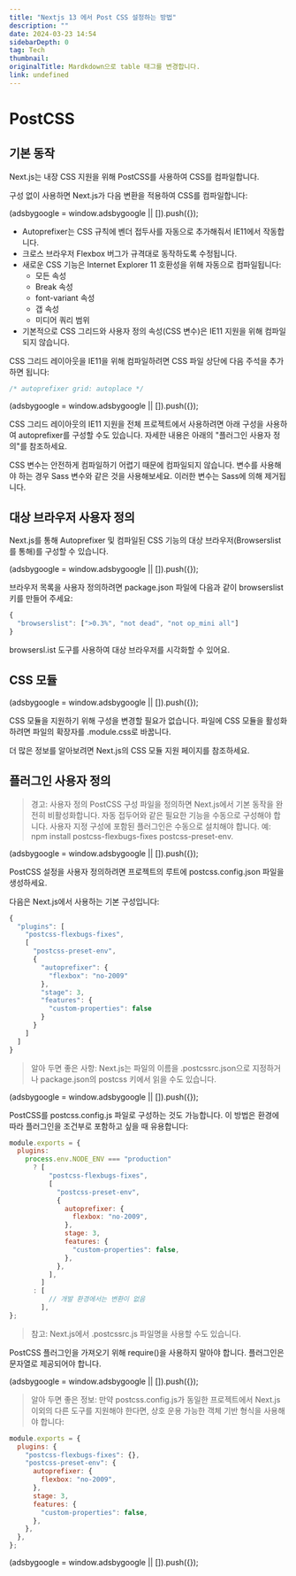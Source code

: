 ```yaml
---
title: "Nextjs 13 에서 Post CSS 설정하는 방법"
description: ""
date: 2024-03-23 14:54
sidebarDepth: 0
tag: Tech
thumbnail:
originalTitle: Mardkdown으로 table 태그를 변경합니다.
link: undefined
---
```


# PostCSS

## 기본 동작

Next.js는 내장 CSS 지원을 위해 PostCSS를 사용하여 CSS를 컴파일합니다.

구성 없이 사용하면 Next.js가 다음 변환을 적용하여 CSS를 컴파일합니다:

<!-- ui-log 수평형 -->

<ins class="adsbygoogle"
      style="display:block"
      data-ad-client="ca-pub-4877378276818686"
      data-ad-slot="9743150776"
      data-ad-format="auto"
      data-full-width-responsive="true"></ins>
<component is="script">
(adsbygoogle = window.adsbygoogle || []).push({});
</component>

- Autoprefixer는 CSS 규칙에 벤더 접두사를 자동으로 추가해줘서 IE11에서 작동합니다.
- 크로스 브라우저 Flexbox 버그가 규격대로 동작하도록 수정됩니다.
- 새로운 CSS 기능은 Internet Explorer 11 호환성을 위해 자동으로 컴파일됩니다:
  - 모든 속성
  - Break 속성
  - font-variant 속성
  - 갭 속성
  - 미디어 쿼리 범위
- 기본적으로 CSS 그리드와 사용자 정의 속성(CSS 변수)은 IE11 지원을 위해 컴파일되지 않습니다.

CSS 그리드 레이아웃을 IE11을 위해 컴파일하려면 CSS 파일 상단에 다음 주석을 추가하면 됩니다:

```js
/* autoprefixer grid: autoplace */
```

<!-- ui-log 수평형 -->

<ins class="adsbygoogle"
      style="display:block"
      data-ad-client="ca-pub-4877378276818686"
      data-ad-slot="9743150776"
      data-ad-format="auto"
      data-full-width-responsive="true"></ins>
<component is="script">
(adsbygoogle = window.adsbygoogle || []).push({});
</component>

CSS 그리드 레이아웃의 IE11 지원을 전체 프로젝트에서 사용하려면 아래 구성을 사용하여 autoprefixer를 구성할 수도 있습니다. 자세한 내용은 아래의 "플러그인 사용자 정의"를 참조하세요.

CSS 변수는 안전하게 컴파일하기 어렵기 때문에 컴파일되지 않습니다. 변수를 사용해야 하는 경우 Sass 변수와 같은 것을 사용해보세요. 이러한 변수는 Sass에 의해 제거됩니다.

## 대상 브라우저 사용자 정의

Next.js를 통해 Autoprefixer 및 컴파일된 CSS 기능의 대상 브라우저(Browserslist를 통해)를 구성할 수 있습니다.

<!-- ui-log 수평형 -->

<ins class="adsbygoogle"
      style="display:block"
      data-ad-client="ca-pub-4877378276818686"
      data-ad-slot="9743150776"
      data-ad-format="auto"
      data-full-width-responsive="true"></ins>
<component is="script">
(adsbygoogle = window.adsbygoogle || []).push({});
</component>

브라우저 목록을 사용자 정의하려면 package.json 파일에 다음과 같이 browserslist 키를 만들어 주세요:

```js
{
  "browserslist": [">0.3%", "not dead", "not op_mini all"]
}
```

browsersl.ist 도구를 사용하여 대상 브라우저를 시각화할 수 있어요.

## CSS 모듈

<!-- ui-log 수평형 -->

<ins class="adsbygoogle"
      style="display:block"
      data-ad-client="ca-pub-4877378276818686"
      data-ad-slot="9743150776"
      data-ad-format="auto"
      data-full-width-responsive="true"></ins>
<component is="script">
(adsbygoogle = window.adsbygoogle || []).push({});
</component>

CSS 모듈을 지원하기 위해 구성을 변경할 필요가 없습니다. 파일에 CSS 모듈을 활성화하려면 파일의 확장자를 .module.css로 바꿉니다.

더 많은 정보를 알아보려면 Next.js의 CSS 모듈 지원 페이지를 참조하세요.

## 플러그인 사용자 정의

> 경고: 사용자 정의 PostCSS 구성 파일을 정의하면 Next.js에서 기본 동작을 완전히 비활성화합니다. 자동 접두어와 같은 필요한 기능을 수동으로 구성해야 합니다.
> 사용자 지정 구성에 포함된 플러그인은 수동으로 설치해야 합니다. 예: npm install postcss-flexbugs-fixes postcss-preset-env.

<!-- ui-log 수평형 -->

<ins class="adsbygoogle"
      style="display:block"
      data-ad-client="ca-pub-4877378276818686"
      data-ad-slot="9743150776"
      data-ad-format="auto"
      data-full-width-responsive="true"></ins>
<component is="script">
(adsbygoogle = window.adsbygoogle || []).push({});
</component>

PostCSS 설정을 사용자 정의하려면 프로젝트의 루트에 postcss.config.json 파일을 생성하세요.

다음은 Next.js에서 사용하는 기본 구성입니다:

```js
{
  "plugins": [
    "postcss-flexbugs-fixes",
    [
      "postcss-preset-env",
      {
        "autoprefixer": {
          "flexbox": "no-2009"
        },
        "stage": 3,
        "features": {
          "custom-properties": false
        }
      }
    ]
  ]
}
```

> 알아 두면 좋은 사항: Next.js는 파일의 이름을 .postcssrc.json으로 지정하거나 package.json의 postcss 키에서 읽을 수도 있습니다.

<!-- ui-log 수평형 -->

<ins class="adsbygoogle"
      style="display:block"
      data-ad-client="ca-pub-4877378276818686"
      data-ad-slot="9743150776"
      data-ad-format="auto"
      data-full-width-responsive="true"></ins>
<component is="script">
(adsbygoogle = window.adsbygoogle || []).push({});
</component>

PostCSS를 postcss.config.js 파일로 구성하는 것도 가능합니다. 이 방법은 환경에 따라 플러그인을 조건부로 포함하고 싶을 때 유용합니다:

```js
module.exports = {
  plugins:
    process.env.NODE_ENV === "production"
      ? [
          "postcss-flexbugs-fixes",
          [
            "postcss-preset-env",
            {
              autoprefixer: {
                flexbox: "no-2009",
              },
              stage: 3,
              features: {
                "custom-properties": false,
              },
            },
          ],
        ]
      : [
          // 개발 환경에서는 변환이 없음
        ],
};
```

> 참고: Next.js에서 .postcssrc.js 파일명을 사용할 수도 있습니다.

PostCSS 플러그인을 가져오기 위해 require()을 사용하지 말아야 합니다. 플러그인은 문자열로 제공되어야 합니다.

<!-- ui-log 수평형 -->

<ins class="adsbygoogle"
      style="display:block"
      data-ad-client="ca-pub-4877378276818686"
      data-ad-slot="9743150776"
      data-ad-format="auto"
      data-full-width-responsive="true"></ins>
<component is="script">
(adsbygoogle = window.adsbygoogle || []).push({});
</component>

> 알아 두면 좋은 정보: 만약 postcss.config.js가 동일한 프로젝트에서 Next.js 이외의 다른 도구를 지원해야 한다면, 상호 운용 가능한 객체 기반 형식을 사용해야 합니다:

```javascript
module.exports = {
  plugins: {
    "postcss-flexbugs-fixes": {},
    "postcss-preset-env": {
      autoprefixer: {
        flexbox: "no-2009",
      },
      stage: 3,
      features: {
        "custom-properties": false,
      },
    },
  },
};
```

<!-- ui-log 수평형 -->

<ins class="adsbygoogle"
      style="display:block"
      data-ad-client="ca-pub-4877378276818686"
      data-ad-slot="9743150776"
      data-ad-format="auto"
      data-full-width-responsive="true"></ins>
<component is="script">
(adsbygoogle = window.adsbygoogle || []).push({});
</component>
